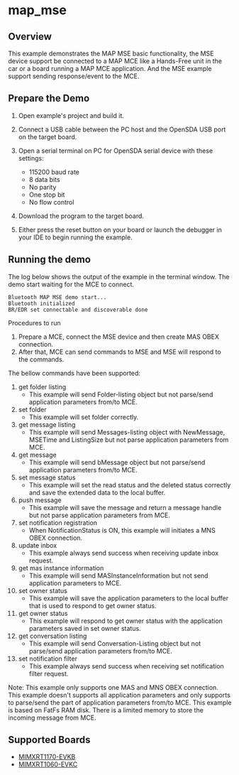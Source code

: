 # map_mse

## Overview
This example demonstrates the MAP MSE basic functionality, the MSE device support be connected to a MAP MCE like a Hands-Free unit in the car or a 
board running a MAP MCE application. And the MSE example support sending response/event to the MCE. 


## Prepare the Demo

1.  Open example's project and build it.

2.  Connect a USB cable between the PC host and the OpenSDA USB port on the target board.

3.  Open a serial terminal on PC for OpenSDA serial device with these settings:
    - 115200 baud rate
    - 8 data bits
    - No parity
    - One stop bit
    - No flow control

4.  Download the program to the target board.

5.  Either press the reset button on your board or launch the debugger in your IDE to begin running the example.

## Running the demo
The log below shows the output of the example in the terminal window.
The demo start waiting for the MCE to connect.

~~~~~~~~~~~~~~~~~~~~~~~~~~~~~~~~~~~
Bluetooth MAP MSE demo start...
Bluetooth initialized
BR/EDR set connectable and discoverable done
~~~~~~~~~~~~~~~~~~~~~~~~~~~~~~~~~~~

Procedures to run
1. Prepare a MCE, connect the MSE device and then create MAS OBEX connection.
2. After that, MCE can send commands to MSE and MSE will respond to the commands.

The bellow commands have been supported:
1. get folder listing
    - This example will send Folder-listing object but not parse/send application parameters from/to MCE.
2. set folder
    - This example will set folder correctly.
3. get message listing
    - This example will send Messages-listing object with NewMessage, MSETime and ListingSize but not parse application parameters from MCE.
4. get message
    - This example will send bMessage object but not parse/send application parameters from/to MCE.
5. set message status
    - This example will set the read status and the deleted status correctly and save the extended data to the local buffer.
6. push message
    - This example will save the message and return a message handle but not parse application parameters from MCE.
7. set notification registration
    - When NotificationStatus is ON, this example will initiates a MNS OBEX connection.
8. update inbox
    - This example always send success when receiving update inbox request.
9. get mas instance information
    - This example will send MASInstanceInformation but not send application parameters to MCE.
10. set owner status
    - This example will save the application parameters to the local buffer that is used to respond to get owner status.
11. get owner status
    - This example will respond to get owner status with the application parameters saved in set owner status.
12. get conversation listing
    - This example will send Conversation-Listing object but not parse/send application parameters from/to MCE.
13. set notification filter
    - This example always send success when receiving set notification filter request.

Note:
This example only supports one MAS and MNS OBEX connection.
This example doesn't supports all application parameters and only supports to parse/send the part of application parameters from/to MCE.
This example is based on FatFs RAM disk. There is a limited memory to store the incoming message from MCE.

## Supported Boards
- [MIMXRT1170-EVKB](../../_boards/evkbmimxrt1170/edgefast_bluetooth_examples/map_mse/example_board_readme.md)
- [MIMXRT1060-EVKC](../../_boards/evkcmimxrt1060/edgefast_bluetooth_examples/map_mse/example_board_readme.md)
